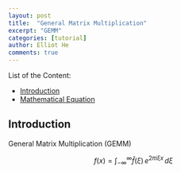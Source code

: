 ```yaml
---
layout: post
title:  "General Matrix Multiplication"
excerpt: "GEMM"
categories: [tutorial]
author: Elliot He
comments: true
---
```




List of the Content:
- [Introduction](##Introduction)
- [Mathematical Equation](##math_equation)


## <a name="Introduction"></a> Introduction

General Matrix Multiplication (GEMM) 

$$f(x) = \int_{-\infty}^\infty \hat f(\xi)\,e^{2 \pi i \xi x} \,d\xi$$